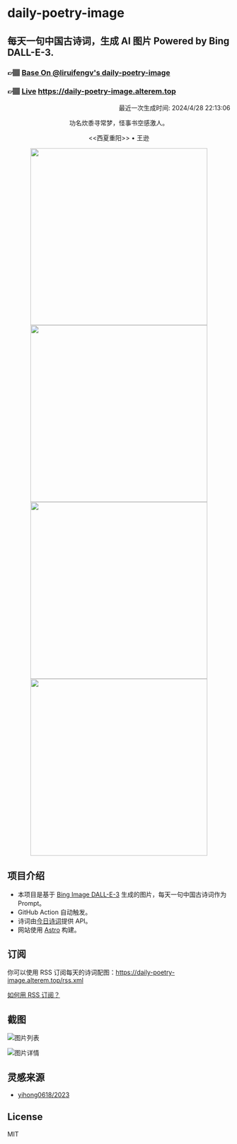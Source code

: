 
# daily-poetry-image

## 每天一句中国古诗词，生成 AI 图片 Powered by Bing DALL-E-3.

### 👉🏽 [Base On @liruifengv's daily-poetry-image](https://github.com/liruifengv/daily-poetry-image)

### 👉🏽 [Live](https://daily-poetry-image.alterem.top/) https://daily-poetry-image.alterem.top

<p align="right">
  最近一次生成时间: 2024/4/28 22:13:06
</p>
<p align="center">
功名炊黍寻常梦，怪事书空感激人。
</p>
<p align="center">
<<西夏重阳>> • 王逊
</p>
<p align="center">
<img src="https://tse2.mm.bing.net/th/id/OIG2.zhw2Kg8f7AXVlYdgQ4XZ" height="400" width="400" />
<img src="https://tse2.mm.bing.net/th/id/OIG2.bTtezbeTRZ7yGeuazYCP" height="400" width="400" />
<img src="https://tse1.mm.bing.net/th/id/OIG2.OTjGPLQiKnDKCoom8Zk2" height="400" width="400" />
<img src="https://tse4.mm.bing.net/th/id/OIG2.6N6L8Im6cXCEXQWvnTg6" height="400" width="400" />
</p>

## 项目介绍

-   本项目是基于 [Bing Image DALL-E-3](https://www.bing.com/images/create) 生成的图片，每天一句中国古诗词作为 Prompt。
-   GitHub Action 自动触发。
-   诗词由[今日诗词](https://www.jinrishici.com/)提供 API。
-   网站使用 [Astro](https://astro.build) 构建。

## 订阅

你可以使用 RSS 订阅每天的诗词配图：https://daily-poetry-image.alterem.top/rss.xml

[如何用 RSS 订阅？](https://zhuanlan.zhihu.com/p/55026716)

## 截图

![图片列表](./screenshots/Snipaste_2023-12-28_21-00-26.png)

![图片详情](./screenshots/Snipaste_2023-12-28_21-00-53.png)

## 灵感来源

-   [yihong0618/2023](https://github.com/yihong0618/2023)

## License

MIT

